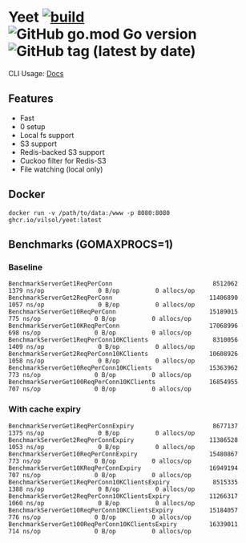 # Yeet [![build](https://github.com/Vilsol/yeet/actions/workflows/build.yml/badge.svg)](https://github.com/Vilsol/yeet/actions/workflows/build.yml) ![GitHub go.mod Go version](https://img.shields.io/github/go-mod/go-version/vilsol/yeet) ![GitHub tag (latest by date)](https://img.shields.io/github/v/tag/vilsol/yeet)

CLI Usage: [Docs](./docs/yeet.md)

## Features

* Fast
* 0 setup
* Local fs support
* S3 support
* Redis-backed S3 support
* Cuckoo filter for Redis-S3
* File watching (local only)

## Docker

```
docker run -v /path/to/data:/www -p 8080:8080 ghcr.io/vilsol/yeet:latest
```

## Benchmarks (GOMAXPROCS=1)

### Baseline

```
BenchmarkServerGet1ReqPerConn                            8512062              1379 ns/op               0 B/op          0 allocs/op
BenchmarkServerGet2ReqPerConn                           11406890              1057 ns/op               0 B/op          0 allocs/op
BenchmarkServerGet10ReqPerConn                          15189015               775 ns/op               0 B/op          0 allocs/op
BenchmarkServerGet10KReqPerConn                         17068996               698 ns/op               0 B/op          0 allocs/op
BenchmarkServerGet1ReqPerConn10KClients                  8310056              1409 ns/op               0 B/op          0 allocs/op
BenchmarkServerGet2ReqPerConn10KClients                 10608926              1058 ns/op               0 B/op          0 allocs/op
BenchmarkServerGet10ReqPerConn10KClients                15363962               773 ns/op               0 B/op          0 allocs/op
BenchmarkServerGet100ReqPerConn10KClients               16854955               707 ns/op               0 B/op          0 allocs/op
```

### With cache expiry

```
BenchmarkServerGet1ReqPerConnExpiry                      8677137              1375 ns/op               0 B/op          0 allocs/op
BenchmarkServerGet2ReqPerConnExpiry                     11386528              1053 ns/op               0 B/op          0 allocs/op
BenchmarkServerGet10ReqPerConnExpiry                    15480867               773 ns/op               0 B/op          0 allocs/op
BenchmarkServerGet10KReqPerConnExpiry                   16949194               707 ns/op               0 B/op          0 allocs/op
BenchmarkServerGet1ReqPerConn10KClientsExpiry            8515335              1388 ns/op               0 B/op          0 allocs/op
BenchmarkServerGet2ReqPerConn10KClientsExpiry           11266317              1060 ns/op               0 B/op          0 allocs/op
BenchmarkServerGet10ReqPerConn10KClientsExpiry          15184057               776 ns/op               0 B/op          0 allocs/op
BenchmarkServerGet100ReqPerConn10KClientsExpiry         16339011               714 ns/op               0 B/op          0 allocs/op
```
